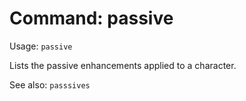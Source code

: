 # Command: passive
Usage: `passive`

Lists the passive enhancements applied to a character.

See also: `passsives`

